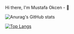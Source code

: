 Hi there, I'm Mustafa Okcen - 👋

![Anurag's GitHub stats](https://github-readme-stats.vercel.app/api?username=okcenmmustafa&count_private=true&show_icons=true)

[![Top Langs](https://github-readme-stats.vercel.app/api/top-langs/?username=okcenmmustafa&layout=compact)](https://github.com/okcenmmustafa/github-readme-stats)

